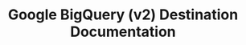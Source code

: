 ---
# -------------------------- #
#     USING THIS TEMPLATE    #
# -------------------------- #

## NEED HELP USING THIS TEMPLATE? SEE:
## https://docs-about-stitch-docs.netlify.com/reference/destination-templates/destination-setup/
## FOR INSTRUCTIONS & REFERENCE INFO


# -------------------------- #
#        Page Controls       #
# -------------------------- #

title: Google BigQuery (v2) Destination Documentation
keywords: bigquery, google bigquery data warehouse, bigquery data warehouse, bigquery etl, etl to bigquery, bigquery destination
summary: "Documentation for version 2 of Stitch's Google BigQuery destination."

permalink:  /destinations/google-bigquery/v2

destination: true
content-type: "destination-category"
key: "bigquery-version-category"

order: 1

layout: general


# -------------------------- #
#     Destination Details    #
# -------------------------- #

display_name: "Google BigQuery"
type: "bigquery"

this-version: "2"


# -------------------------- #
#          Sections          #
# -------------------------- #

sections:
  - title: "Getting started"
    anchor: "get-started"
    guides:
      - key: "bigquery-destination-setup"
        version: "2"
      - key: "bigquery-v1-migration"
    content: |
      {% include layout/category-sections.html %}

  - title: "Using {{ page.display_name }}"
    anchor: "using-destination"
    guides:
      - key: "bigquery-pricing"
      - key: "bigquery-partitioning"
      - key: "bigquery-nested-data"
      - key: "append-only-querying"
    content: |
      {% include layout/category-sections.html %}

  - title: "Troubleshooting"
    anchor: "troubleshooting-destination"
    guides:
      - key: "destination-loading-errors"
      - key: "destination-connection-errors"
    content: |
      {% for guide in section.guides %}
      {% assign this-guide = site.documents | where:"key",guide.key | first %}
      <span class="h4">
      [{{ this-guide.title }}]({{ this-guide.url | prepend: site.baseurl }})
      </span>
      {{ this-guide.summary | flatify }}
      {% endfor %}

  - title: "Reference"
    anchor: "reference-guides"
    guides:
      - key: "bigquery-reference"
        version: "2"
      - key: "bigquery-loading-reference"
        version: "2"
      - key: "source-destination-compatibility"
      - key: "system-tables-and-columns"
      - key: "reserved-keywords"
      - key: "primary-key-system-table"
#   - loading-errors
#   - connection-errors
    content: |
      {% include layout/category-sections.html %}
---